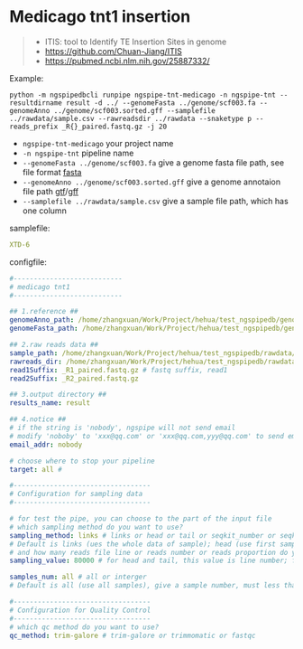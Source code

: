 # Medicago tnt1 insertion

> - ITIS: tool to Identify TE Insertion Sites in genome
> - https://github.com/Chuan-Jiang/ITIS
> - https://pubmed.ncbi.nlm.nih.gov/25887332/

Example:
```
python -m ngspipedbcli runpipe ngspipe-tnt-medicago -n ngspipe-tnt --resultdirname result -d ../ --genomeFasta ../genome/scf003.fa --genomeAnno ../genome/scf003.sorted.gff --samplefile ../rawdata/sample.csv --rawreadsdir ../rawdata --snaketype p --reads_prefix _R{}_paired.fastq.gz -j 20
```

- `ngspipe-tnt-medicago` your project name
- `-n ngspipe-tnt` pipeline name
- `--genomeFasta ../genome/scf003.fa` give a genome fasta file path, see file format [fasta](https://en.wikipedia.org/wiki/FASTA_format)
- `--genomeAnno ../genome/scf003.sorted.gff` give a genome annotaion file path [gtf](https://genome.ucsc.edu/FAQ/FAQformat.html#format4)/[gff](https://genome.ucsc.edu/FAQ/FAQformat.html#format3)
- `--samplefile ../rawdata/sample.csv` give a sample file path, which has one column

samplefile:
```yaml
XTD-6
```

configfile:
```yaml
#---------------------------
# medicago tnt1
#---------------------------

## 1.reference ##
genomeAnno_path: /home/zhangxuan/Work/Project/hehua/test_ngspipedb/genome/scf003.sorted.gff # gene annotation file, can be gtf or gff format
genomeFasta_path: /home/zhangxuan/Work/Project/hehua/test_ngspipedb/genome/scf003.fa # genome sequence, fasta format

## 2.raw reads data ##
sample_path: /home/zhangxuan/Work/Project/hehua/test_ngspipedb/rawdata/sample.csv # sample file
rawreads_dir: /home/zhangxuan/Work/Project/hehua/test_ngspipedb/rawdata # sample file directory
read1Suffix: _R1_paired.fastq.gz # fastq suffix, read1
read2Suffix: _R2_paired.fastq.gz

## 3.output directory ##
results_name: result

## 4.notice ##
# if the string is 'nobody', ngspipe will not send email
# modify 'noboby' to 'xxx@qq.com' or 'xxx@qq.com,yyy@qq.com' to send email
email_addr: nobody

# choose where to stop your pipeline
target: all #

#----------------------------------
# Configuration for sampling data
#----------------------------------

# for test the pipe, you can choose to the part of the input file
# which sampling method do you want to use?
sampling_method: links # links or head or tail or seqkit_number or seqkit_proportion
# Default is links (ues the whole data of sample); head (use first sampling_range line in every sample),tail (use last sampling_range line in every sample); seqkit_number (number of reads); seqkit_proportion (percentage of reads)
# and how many reads file line or reads number or reads proportion do you want to use?
sampling_value: 80000 # for head and tail, this value is line number; for number, this value is reads number; for proportion, this value is percentage

samples_num: all # all or interger
# Default is all (use all samples), give a sample number, must less than real sample number, for example 6

#----------------------------------
# Configuration for Quality Control
#----------------------------------
# which qc method do you want to use?
qc_method: trim-galore # trim-galore or trimmomatic or fastqc
```